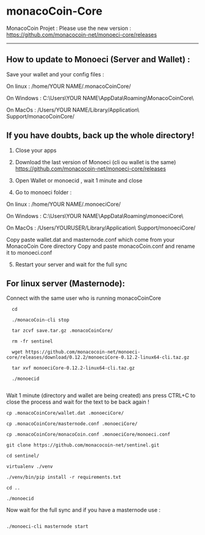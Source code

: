# monacoCoin-Core

MonacoCoin Projet : Please use the new version : https://github.com/monacocoin-net/monoeci-core/releases

----------------------

How to update to Monoeci (Server and Wallet) : 
----------------------

Save your wallet and your config files : 

On linux : /home/YOUR NAME/.monacoCoinCore/

On Windows : C:\Users\YOUR NAME\AppData\Roaming\MonacoCoinCore\

On MacOs : /Users/YOUR NAME/Library/Application\ Support/monacoCoinCore/

If you have doubts, back up the whole directory!
----------------------

1. Close your apps

2. Download the last version of Monoeci (cli ou wallet is the same) https://github.com/monacocoin-net/monoeci-core/releases

3. Open Wallet or monoecid , wait 1 minute and close

4. Go to monoeci folder :

On linux : /home/YOUR NAME/.monoeciCore/

On Windows : C:\Users\YOUR NAME\AppData\Roaming\monoeciCore\

On MacOs : /Users/YOURUSER/Library/Application\ Support/monoeciCore/

Copy paste wallet.dat and masternode.conf which come from your MonacoCoin Core directory
Copy and paste monacoCoin.conf and rename it to monoeci.conf

5. Restart your server and wait for the full sync

For linux server (Masternode): 
----------------------

Connect with the same user who is running monacoCoinCore

```
  cd
  
  ./monacoCoin-cli stop
  
  tar zcvf save.tar.gz .monacoCoinCore/
  
  rm -fr sentinel
  
  wget https://github.com/monacocoin-net/monoeci-core/releases/download/0.12.2/monoeciCore-0.12.2-linux64-cli.taz.gz
  
  tar xvf monoeciCore-0.12.2-linux64-cli.taz.gz
  
  ./monoecid
  
```
Wait 1 minute (directory and wallet are being created) ans press CTRL+C to close the process and wait for the text to be back again !

```
cp .monacoCoinCore/wallet.dat .monoeciCore/

cp .monacoCoinCore/masternode.conf .monoeciCore/

cp .monacoCoinCore/monacoCoin.conf .monoeciCore/monoeci.conf

git clone https://github.com/monacocoin-net/sentinel.git 

cd sentinel/

virtualenv ./venv

./venv/bin/pip install -r requirements.txt

cd ..

./monoecid

```

Now wait for the full sync and if you have a masternode use : 

```

./monoeci-cli masternode start

```





  



  







